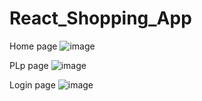 # React_Shopping_App
Home page
![image](https://github.com/Chaitanya17414/React_Shopping_App/assets/87313646/1e9881f5-290f-4d8d-8c19-9f641c977ec8)

PLp page
![image](https://github.com/Chaitanya17414/React_Shopping_App/assets/87313646/1e6aa316-9769-4017-9c1f-374933850bc0)

Login page 
![image](https://github.com/Chaitanya17414/React_Shopping_App/assets/87313646/93c6e0da-d796-4ea3-a404-f162227b5b83)
